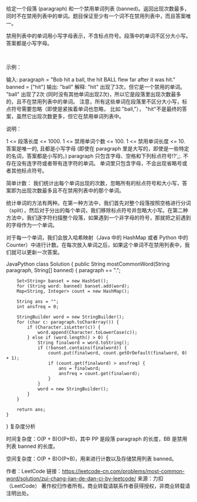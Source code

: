 给定一个段落 (paragraph) 和一个禁用单词列表 (banned)。返回出现次数最多，同时不在禁用列表中的单词。题目保证至少有一个词不在禁用列表中，而且答案唯一。

禁用列表中的单词用小写字母表示，不含标点符号。段落中的单词不区分大小写。答案都是小写字母。

 

示例：

输入: 
paragraph = "Bob hit a ball, the hit BALL flew far after it was hit."
banned = ["hit"]
输出: "ball"
解释: 
"hit" 出现了3次，但它是一个禁用的单词。
"ball" 出现了2次 (同时没有其他单词出现2次)，所以它是段落里出现次数最多的，且不在禁用列表中的单词。 
注意，所有这些单词在段落里不区分大小写，标点符号需要忽略（即使是紧挨着单词也忽略， 比如 "ball,"）， 
"hit"不是最终的答案，虽然它出现次数更多，但它在禁用单词列表中。
 

说明：

1 <= 段落长度 <= 1000.
1 <= 禁用单词个数 <= 100.
1 <= 禁用单词长度 <= 10.
答案是唯一的, 且都是小写字母 (即使在 paragraph 里是大写的，即使是一些特定的名词，答案都是小写的。)
paragraph 只包含字母、空格和下列标点符号!?',;.
不存在没有连字符或者带有连字符的单词。
单词里只包含字母，不会出现省略号或者其他标点符号。


简单计数：
我们统计出每个单词出现的次数，忽略所有的标点符号和大小写，答案即为出现次数最多且不在禁用列表中的那个单词。

统计单词的方法有两种。在第一种方法中，我们首先对整个段落按照空格进行分词（split），然后对于分出的每个单词，我们移除标点符号并忽略大小写。在第二种方法中，我们逐字符扫描整个段落，如果遇到一个非字母的符号，那就把之前遇到的字母作为一个单词。

对于每一个单词，我们会放入哈希映射（Java 中的 HashMap 或者 Python 中的 Counter）中进行计数。在每次放入单词之后，如果这个单词不在禁用列表中，我们就可以更新一次答案。

JavaPython
class Solution {
    public String mostCommonWord(String paragraph, String[] banned) {
        paragraph += ".";

        Set<String> banset = new HashSet();
        for (String word: banned) banset.add(word);
        Map<String, Integer> count = new HashMap();

        String ans = "";
        int ansfreq = 0;

        StringBuilder word = new StringBuilder();
        for (char c: paragraph.toCharArray()) {
            if (Character.isLetter(c)) {
                word.append(Character.toLowerCase(c));
            } else if (word.length() > 0) {
                String finalword = word.toString();
                if (!banset.contains(finalword)) {
                    count.put(finalword, count.getOrDefault(finalword, 0) + 1);
                    if (count.get(finalword) > ansfreq) {
                        ans = finalword;
                        ansfreq = count.get(finalword);
                    }
                }
                word = new StringBuilder();
            }
        }

        return ans;
    }
}
复杂度分析

时间复杂度：O(P + B)O(P+B)，其中 PP 是段落 paragraph 的长度，BB 是禁用列表 banned 的长度。

空间复杂度：O(P + B)O(P+B)，用来进行计数以及存储禁用列表 banned。

作者：LeetCode
链接：https://leetcode-cn.com/problems/most-common-word/solution/zui-chang-jian-de-dan-ci-by-leetcode/
来源：力扣（LeetCode）
著作权归作者所有。商业转载请联系作者获得授权，非商业转载请注明出处。